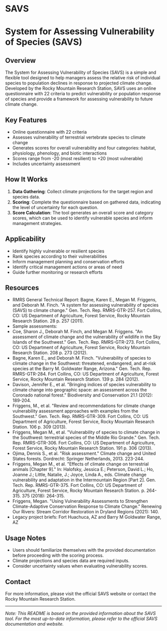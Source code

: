 # SAVS
# System for Assessing Vulnerability of Species (SAVS)

## Overview

The System for Assessing Vulnerability of Species (SAVS) is a simple and flexible tool designed to help managers assess the relative risk of individual species to population declines in response to projected climate change. Developed by the Rocky Mountain Research Station, SAVS uses an online questionnaire with 22 criteria to predict vulnerability or population response of species and provide a framework for assessing vulnerability to future climate change.

## Key Features

- Online questionnaire with 22 criteria
- Assesses vulnerability of terrestrial vertebrate species to climate change
- Generates scores for overall vulnerability and four categories: habitat, physiology, phenology, and biotic interactions
- Scores range from -20 (most resilient) to +20 (most vulnerable)
- Includes uncertainty assessment

## How It Works

1. **Data Gathering**: Collect climate projections for the target region and species data.
2. **Scoring**: Complete the questionnaire based on gathered data, indicating the level of uncertainty for each question.
3. **Score Calculation**: The tool generates an overall score and category scores, which can be used to identify vulnerable species and inform management strategies.

## Applicability

- Identify highly vulnerable or resilient species
- Rank species according to their vulnerabilities
- Inform management planning and conservation efforts
- Identify critical management actions or areas of need
- Guide further monitoring or research efforts

## Resources

- RMRS General Technical Report: Bagne, Karen E., Megan M. Friggens, and Deborah M. Finch. "A system for assessing vulnerability of species (SAVS) to climate change." Gen. Tech. Rep. RMRS-GTR-257. Fort Collins, CO: US Department of Agriculture, Forest Service, Rocky Mountain Research Station. 28 p. 257 (2011).
- Sample assessments:
- Coe, Sharon J., Deborah M. Finch, and Megan M. Friggens. "An assessment of climate change and the vulnerability of wildlife in the Sky Islands of the Southwest." Gen. Tech. Rep. RMRS-GTR-273. Fort Collins, CO: US Department of Agriculture, Forest Service, Rocky Mountain Research Station. 208 p. 273 (2012).
- Bagne, Karen E., and Deborah M. Finch. "Vulnerability of species to climate change in the Southwest: threatened, endangered, and at-risk species at the Barry M. Goldwater Range, Arizona." Gen. Tech. Rep. RMRS-GTR-284. Fort Collins, CO: US Department of Agriculture, Forest Service, Rocky Mountain Research Station. 139 p. 284 (2012).
- Davison, Jennifer E., et al. "Bringing indices of species vulnerability to climate change into geographic space: an assessment across the Coronado national forest." Biodiversity and Conservation 21.1 (2012): 189-204.
- Friggens, M., et al. "Review and recommendations for climate change vulnerability assessment approaches with examples from the Southwest." Gen. Tech. Rep. RMRS-GTR-309. Fort Collins, CO: US Department of Agriculture, Forest Service, Rocky Mountain Research Station. 106 p. 309 (2013).
- Friggens, Megan M., et al. "Vulnerability of species to climate change in the Southwest: terrestrial species of the Middle Rio Grande." Gen. Tech. Rep. RMRS-GTR-306. Fort Collins, CO: US Department of Agriculture, Forest Service, Rocky Mountain Research Station. 191 p. 306 (2013).
- Ojima, Dennis S., et al. "Risk assessment." Climate change and United States forests. Dordrecht: Springer Netherlands, 2013. 223-244.
- Friggens, Megan M., et al. "Effects of climate change on terrestrial animals [Chapter 9]." In: Halofsky, Jessica E.; Peterson, David L.; Ho, Joanne J.; Little, Natalie, J.; Joyce, Linda A., eds. Climate change vulnerability and adaptation in the Intermountain Region [Part 2]. Gen. Tech. Rep. RMRS-GTR-375. Fort Collins, CO: US Department of Agriculture, Forest Service, Rocky Mountain Research Station. p. 264-315. 375 (2018): 264-315.
- Friggens, Megan. "Using Vulnerability Assessments to Strengthen Climate-Adaptive Conservation Response to Climate Change." Renewing Our Rivers: Stream Corridor Restoration in Dryland Regions (2021): 140.
- Legacy project briefs: Fort Huachuca, AZ and Barry M Goldwater Range, AZ

## Usage Notes

- Users should familiarize themselves with the provided documentation before proceeding with the scoring process.
- Climate projections and species data are required inputs.
- Consider uncertainty values when evaluating vulnerability scores.

## Contact

For more information, please visit the official SAVS website or contact the Rocky Mountain Research Station.

---

*Note: This README is based on the provided information about the SAVS tool. For the most up-to-date information, please refer to the official SAVS documentation and website.*
